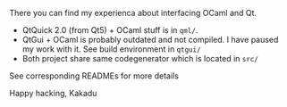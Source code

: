 There you can find my experienca about interfacing OCaml and Qt.

* QtQuick 2.0 (from Qt5) + OCaml stuff is in `qml/`.
* QtGui + OCaml is probably outdated and not compiled. I have paused my work with it. See build environment in `qtgui/`
* Both project share same codegenerator which is located in `src/`

See corresponding READMEs for more details

Happy hacking,
Kakadu


